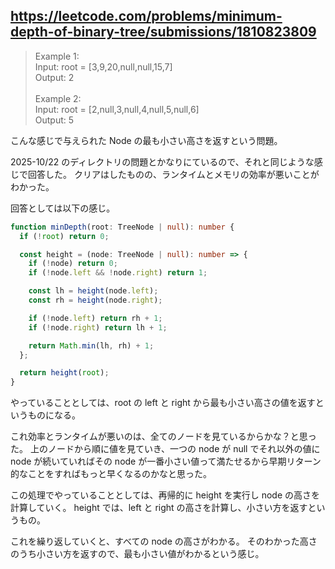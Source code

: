 ## https://leetcode.com/problems/minimum-depth-of-binary-tree/submissions/1810823809

> Example 1:<br>
> Input: root = [3,9,20,null,null,15,7]<br>
> Output: 2<br><br>
> Example 2:<br>
> Input: root = [2,null,3,null,4,null,5,null,6]<br>
> Output: 5<br>

こんな感じで与えられた Node の最も小さい高さを返すという問題。

2025-10/22 のディレクトリの問題とかなりにているので、それと同じような感じで回答した。
クリアはしたものの、ランタイムとメモリの効率が悪いことがわかった。

回答としては以下の感じ。

```ts
function minDepth(root: TreeNode | null): number {
  if (!root) return 0;

  const height = (node: TreeNode | null): number => {
    if (!node) return 0;
    if (!node.left && !node.right) return 1;

    const lh = height(node.left);
    const rh = height(node.right);

    if (!node.left) return rh + 1;
    if (!node.right) return lh + 1;

    return Math.min(lh, rh) + 1;
  };

  return height(root);
}
```

やっていることとしては、root の left と right から最も小さい高さの値を返すというものになる。

これ効率とランタイムが悪いのは、全てのノードを見ているからかな？と思った。
上のノードから順に値を見ていき、一つの node が null でそれ以外の値に node が続いていればその node が一番小さい値って満たせるから早期リターン的なことをすればもっと早くなるのかなと思った。

この処理でやっていることとしては、再帰的に height を実行し node の高さを計算していく。
height では、left と right の高さを計算し、小さい方を返すというもの。

これを繰り返していくと、すべての node の高さがわかる。
そのわかった高さのうち小さい方を返すので、最も小さい値がわかるという感じ。
